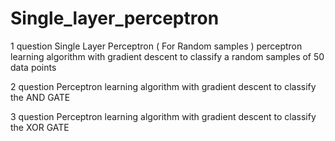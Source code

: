 # Single_layer_perceptron
1 question
Single Layer Perceptron ( For Random samples )
perceptron learning algorithm with gradient descent to classify a random samples of 50 data points

2 question
Perceptron learning algorithm with gradient descent to classify the AND GATE

3 question
Perceptron learning algorithm with gradient descent to classify the XOR GATE
